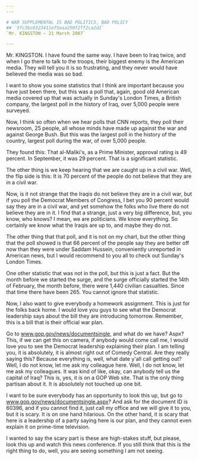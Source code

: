 ```yaml
---
---

# WAR SUPPLEMENTAL IS BAD POLITICS, BAD POLICY
## `5fc3bc0323411ef5eaa250f2ff2ca2d2`
`Mr. KINGSTON — 21 March 2007`

---
```



Mr. KINGSTON. I have found the same way. I have been to Iraq twice, 
and when I go there to talk to the troops, their biggest enemy is the 
American media. They will tell you it is so frustrating, and they never 
would have believed the media was so bad.

I want to show you some statistics that I think are important because 
you have just been there, but this was a poll that, again, good old 
American media covered up that was actually in Sunday's London Times, a 
British company, the largest poll in the history of Iraq, over 5,000 
people were surveyed.

Now, I think so often when we hear polls that CNN reports, they poll 
their newsroom, 25 people, all whose minds have made up against the war 
and against George Bush. But this was the largest poll in the history 
of the country, largest poll during the war, of over 5,000 people.

They found this: That al-Maliki's, as a Prime Minister, approval 
rating is 49 percent. In September, it was 29 percent. That is a 
significant statistic.

The other thing is we keep hearing that we are caught up in a civil 
war. Well, the flip side is this: It is 70 percent of the people do not 
believe that they are in a civil war.

Now, is it not strange that the Iraqis do not believe they are in a 
civil war, but if you poll the Democrat Members of Congress, I bet you 
90 percent would say they are in a civil war, and yet somehow the folks 
who live there do not believe they are in it. I find that a strange, 
just a very big difference, but, you know, who knows? I mean, we are 
politicians. We know everything. So certainly we know what the Iraqis 
are up to, and maybe they do not.

The other thing that that poll, and it is not on my chart, but the 
other thing that the poll showed is that 66 percent of the people say 
they are better off now than they were under Saddam Hussein, 
conveniently unreported in American news, but I would recommend to you 
all to check out Sunday's London Times.

One other statistic that was not in the poll, but this is just a 
fact. But the month before we started the surge, and the surge 
officially started the 14th of February, the month before, there were 
1,440 civilian casualties. Since that time there have been 265. You 
cannot ignore that statistic.

Now, I also want to give everybody a homework assignment. This is 
just for the folks back home. I would love you guys to see what the 
Democrat leadership says about the bill they are introducing tomorrow. 
Remember, this is a bill that is their official war plan.

Go to www.gop.gov/news/documentsingle, and what do we have? Aspx? 
This, if we can get this on camera, if anybody would come call me, I 
would love you to see the Democrat leadership explaining their plan. I 
am telling you, it is absolutely, it is almost right out of Comedy 
Central. Are they really saying this? Because everything is, well, what 
date y'all call getting out? Well, I do not know, let me ask my 
colleague here. Well, I do not know, let me ask my colleagues. It was 
kind of like, okay, can anybody tell us the capital of Iraq? This is, 
yes, it is on a GOP Web site. That is the only thing partisan about it. 
It is absolutely not touched up one bit.

I want to be sure everybody has an opportunity to look this up, but 
go to www.gop.gov/news/documentsingle.aspx? And ask for the document ID 
is 60396, and if you cannot find it, just call my office and we will 
give it to you, but it is scary. It is on one hand hilarious. On the 
other hand, it is scary that here is a leadership of a party saying 
here is our plan, and they cannot even explain it on prime-time 
television.

I wanted to say the scary part is these are high-stakes stuff, but 
please, look this up and watch this news conference. If you still think 
that this is the right thing to do, well, you are seeing something I am 
not seeing.